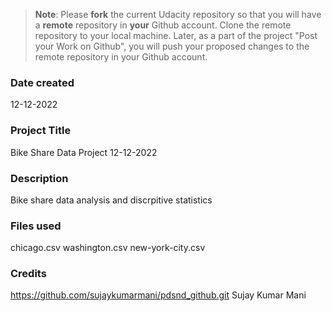 >**Note**: Please **fork** the current Udacity repository so that you will have a **remote** repository in **your** Github account. Clone the remote repository to your local machine. Later, as a part of the project "Post your Work on Github", you will push your proposed changes to the remote repository in your Github account.

### Date created
12-12-2022

### Project Title
Bike Share Data Project 12-12-2022

### Description
Bike share data analysis and discrpitive statistics

### Files used
chicago.csv
washington.csv
new-york-city.csv

### Credits
https://github.com/sujaykumarmani/pdsnd_github.git
Sujay Kumar Mani


